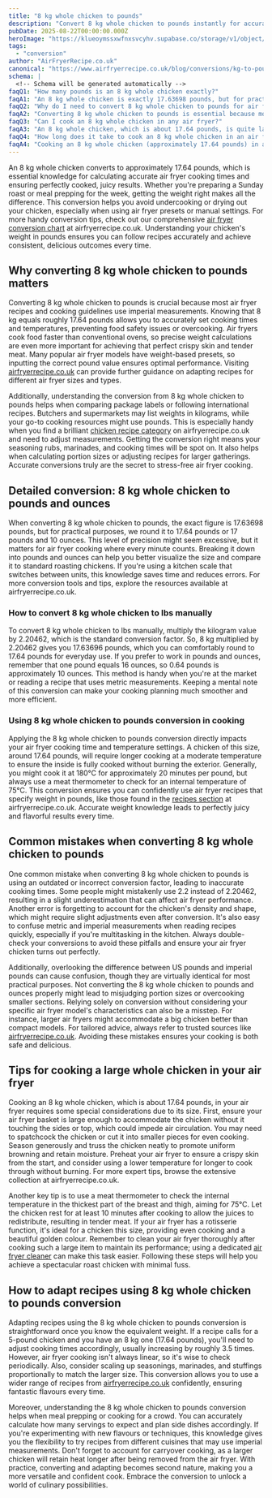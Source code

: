 ```yaml
---
title: "8 kg whole chicken to pounds"
description: "Convert 8 kg whole chicken to pounds instantly for accurate air fryer cooking times and delicious, evenly roasted results every single time."
pubDate: 2025-08-22T00:00:00.000Z
heroImage: "https://klueoymssxwfnxsvcyhv.supabase.co/storage/v1/object/public/Shmucket/8-kg-whole-chicken-to-pounds.webp"
tags:
  - "conversion"
author: "AirFryerRecipe.co.uk"
canonical: "https://www.airfryerrecipe.co.uk/blog/conversions/kg-to-pounds/8-kg-whole-chicken-to-pounds"
schema: |
  <!-- Schema will be generated automatically -->
faqQ1: "How many pounds is an 8 kg whole chicken exactly?"
faqA1: "An 8 kg whole chicken is exactly 17.63698 pounds, but for practical cooking purposes, it's perfectly fine to round this to 17.64 pounds. This conversion uses the standard factor of 1 kilogram equalling 2.20462 pounds. When preparing your chicken for the air fryer, this level of accuracy ensures your cooking times and temperature settings are spot on for juicy, evenly cooked results."
faqQ2: "Why do I need to convert 8 kg whole chicken to pounds for air frying?"
faqA2: "Converting 8 kg whole chicken to pounds is essential because most air fryer recipes and manufacturer guidelines use imperial measurements. Accurate weight conversion ensures you set the correct cooking time and temperature, preventing undercooking or drying out your chicken. Since air fryers cook faster than traditional ovens, precise measurements are even more critical for food safety and perfect doneness."
faqQ3: "Can I cook an 8 kg whole chicken in any air fryer?"
faqA3: "An 8 kg whole chicken, which is about 17.64 pounds, is quite large and may not fit in all air fryer models. You'll need a spacious air fryer oven or one with a rotisserie function to accommodate it comfortably. If your air fryer is smaller, consider spatchcocking the chicken or cutting it into pieces for even cooking. Always check your appliance's capacity and recommendations before attempting to cook a chicken of this size."
faqQ4: "How long does it take to cook an 8 kg whole chicken in an air fryer?"
faqA4: "Cooking an 8 kg whole chicken (approximately 17.64 pounds) in an air fryer typically takes longer than smaller birds due to its size. A general guideline is 20 minutes per pound at 180°C, but this can vary based on your air fryer model and whether the chicken is whole or spatchcocked. Always use a meat thermometer to check that the thickest part of the breast and thigh reach 75°C for safe consumption. Let it rest before carving for the juiciest results."
---
```

<p>An 8 kg whole chicken converts to approximately 17.64 pounds, which is essential knowledge for calculating accurate air fryer cooking times and ensuring perfectly cooked, juicy results. Whether you're preparing a Sunday roast or meal prepping for the week, getting the weight right makes all the difference. This conversion helps you avoid undercooking or drying out your chicken, especially when using air fryer presets or manual settings. For more handy conversion tips, check out our comprehensive <a href="https://www.airfryerrecipe.co.uk/air-fryer-conversion-chart">air fryer conversion chart</a> at airfryerrecipe.co.uk. Understanding your chicken's weight in pounds ensures you can follow recipes accurately and achieve consistent, delicious outcomes every time.</p>

<h2>Why converting 8 kg whole chicken to pounds matters</h2>
<p>Converting 8 kg whole chicken to pounds is crucial because most air fryer recipes and cooking guidelines use imperial measurements. Knowing that 8 kg equals roughly 17.64 pounds allows you to accurately set cooking times and temperatures, preventing food safety issues or overcooking. Air fryers cook food faster than conventional ovens, so precise weight calculations are even more important for achieving that perfect crispy skin and tender meat. Many popular air fryer models have weight-based presets, so inputting the correct pound value ensures optimal performance. Visiting <a href="https://www.airfryerrecipe.co.uk">airfryerrecipe.co.uk</a> can provide further guidance on adapting recipes for different air fryer sizes and types.</p>

<p>Additionally, understanding the conversion from 8 kg whole chicken to pounds helps when comparing package labels or following international recipes. Butchers and supermarkets may list weights in kilograms, while your go-to cooking resources might use pounds. This is especially handy when you find a brilliant <a href="https://www.airfryerrecipe.co.uk/recipe-category/chicken">chicken recipe category</a> on airfryerrecipe.co.uk and need to adjust measurements. Getting the conversion right means your seasoning rubs, marinades, and cooking times will be spot on. It also helps when calculating portion sizes or adjusting recipes for larger gatherings. Accurate conversions truly are the secret to stress-free air fryer cooking.</p>

<h2>Detailed conversion: 8 kg whole chicken to pounds and ounces</h2>
<p>When converting 8 kg whole chicken to pounds, the exact figure is 17.63698 pounds, but for practical purposes, we round it to 17.64 pounds or 17 pounds and 10 ounces. This level of precision might seem excessive, but it matters for air fryer cooking where every minute counts. Breaking it down into pounds and ounces can help you better visualize the size and compare it to standard roasting chickens. If you're using a kitchen scale that switches between units, this knowledge saves time and reduces errors. For more conversion tools and tips, explore the resources available at airfryerrecipe.co.uk.</p>

<h3>How to convert 8 kg whole chicken to lbs manually</h3>
<p>To convert 8 kg whole chicken to lbs manually, multiply the kilogram value by 2.20462, which is the standard conversion factor. So, 8 kg multiplied by 2.20462 gives you 17.63696 pounds, which you can comfortably round to 17.64 pounds for everyday use. If you prefer to work in pounds and ounces, remember that one pound equals 16 ounces, so 0.64 pounds is approximately 10 ounces. This method is handy when you're at the market or reading a recipe that uses metric measurements. Keeping a mental note of this conversion can make your cooking planning much smoother and more efficient.</p>

<h3>Using 8 kg whole chicken to pounds conversion in cooking</h3>
<p>Applying the 8 kg whole chicken to pounds conversion directly impacts your air fryer cooking time and temperature settings. A chicken of this size, around 17.64 pounds, will require longer cooking at a moderate temperature to ensure the inside is fully cooked without burning the exterior. Generally, you might cook it at 180°C for approximately 20 minutes per pound, but always use a meat thermometer to check for an internal temperature of 75°C. This conversion ensures you can confidently use air fryer recipes that specify weight in pounds, like those found in the <a href="https://www.airfryerrecipe.co.uk/recipes">recipes section</a> at airfryerrecipe.co.uk. Accurate weight knowledge leads to perfectly juicy and flavorful results every time.</p>

<h2>Common mistakes when converting 8 kg whole chicken to pounds</h2>
<p>One common mistake when converting 8 kg whole chicken to pounds is using an outdated or incorrect conversion factor, leading to inaccurate cooking times. Some people might mistakenly use 2.2 instead of 2.20462, resulting in a slight underestimation that can affect air fryer performance. Another error is forgetting to account for the chicken's density and shape, which might require slight adjustments even after conversion. It's also easy to confuse metric and imperial measurements when reading recipes quickly, especially if you're multitasking in the kitchen. Always double-check your conversions to avoid these pitfalls and ensure your air fryer chicken turns out perfectly.</p>

<p>Additionally, overlooking the difference between US pounds and imperial pounds can cause confusion, though they are virtually identical for most practical purposes. Not converting the 8 kg whole chicken to pounds and ounces properly might lead to misjudging portion sizes or overcooking smaller sections. Relying solely on conversion without considering your specific air fryer model's characteristics can also be a misstep. For instance, larger air fryers might accommodate a big chicken better than compact models. For tailored advice, always refer to trusted sources like <a href="https://www.airfryerrecipe.co.uk">airfryerrecipe.co.uk</a>. Avoiding these mistakes ensures your cooking is both safe and delicious.</p>

<h2>Tips for cooking a large whole chicken in your air fryer</h2>
<p>Cooking an 8 kg whole chicken, which is about 17.64 pounds, in your air fryer requires some special considerations due to its size. First, ensure your air fryer basket is large enough to accommodate the chicken without it touching the sides or top, which could impede air circulation. You may need to spatchcock the chicken or cut it into smaller pieces for even cooking. Season generously and truss the chicken neatly to promote uniform browning and retain moisture. Preheat your air fryer to ensure a crispy skin from the start, and consider using a lower temperature for longer to cook through without burning. For more expert tips, browse the extensive collection at airfryerrecipe.co.uk.</p>

<p>Another key tip is to use a meat thermometer to check the internal temperature in the thickest part of the breast and thigh, aiming for 75°C. Let the chicken rest for at least 10 minutes after cooking to allow the juices to redistribute, resulting in tender meat. If your air fryer has a rotisserie function, it's ideal for a chicken this size, providing even cooking and a beautiful golden colour. Remember to clean your air fryer thoroughly after cooking such a large item to maintain its performance; using a dedicated <a href="https://www.airfryerrecipe.co.uk/air-fryer-cleaner">air fryer cleaner</a> can make this task easier. Following these steps will help you achieve a spectacular roast chicken with minimal fuss.</p>

<h2>How to adapt recipes using 8 kg whole chicken to pounds conversion</h2>
<p>Adapting recipes using the 8 kg whole chicken to pounds conversion is straightforward once you know the equivalent weight. If a recipe calls for a 5-pound chicken and you have an 8 kg one (17.64 pounds), you'll need to adjust cooking times accordingly, usually increasing by roughly 3.5 times. However, air fryer cooking isn't always linear, so it's wise to check periodically. Also, consider scaling up seasonings, marinades, and stuffings proportionally to match the larger size. This conversion allows you to use a wider range of recipes from <a href="https://www.airfryerrecipe.co.uk">airfryerrecipe.co.uk</a> confidently, ensuring fantastic flavours every time.</p>

<p>Moreover, understanding the 8 kg whole chicken to pounds conversion helps when meal prepping or cooking for a crowd. You can accurately calculate how many servings to expect and plan side dishes accordingly. If you're experimenting with new flavours or techniques, this knowledge gives you the flexibility to try recipes from different cuisines that may use imperial measurements. Don't forget to account for carryover cooking, as a larger chicken will retain heat longer after being removed from the air fryer. With practice, converting and adapting becomes second nature, making you a more versatile and confident cook. Embrace the conversion to unlock a world of culinary possibilities.</p>
